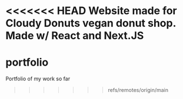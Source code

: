 <<<<<<< HEAD
Website made for Cloudy Donuts vegan donut shop. Made w/ React and Next.JS
=======
# portfolio
Portfolio of my work so far
>>>>>>> refs/remotes/origin/main
